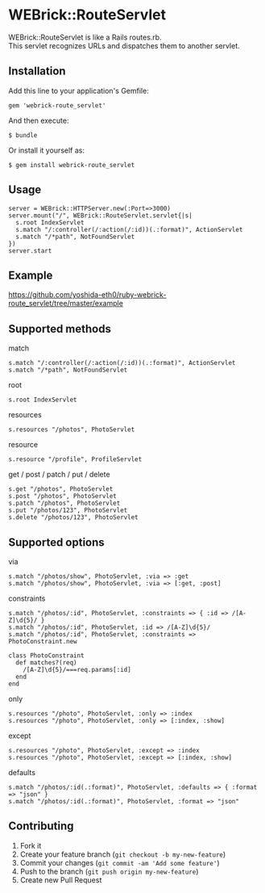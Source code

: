 # WEBrick::RouteServlet

WEBrick::RouteServlet is like a Rails routes.rb.  
This servlet recognizes URLs and dispatches them to another servlet.

## Installation

Add this line to your application's Gemfile:

    gem 'webrick-route_servlet'

And then execute:

    $ bundle

Or install it yourself as:

    $ gem install webrick-route_servlet

## Usage

    server = WEBrick::HTTPServer.new(:Port=>3000)
    server.mount("/", WEBrick::RouteServlet.servlet{|s|
      s.root IndexServlet
      s.match "/:controller(/:action(/:id))(.:format)", ActionServlet
      s.match "/*path", NotFoundServlet
    })
    server.start

## Example

https://github.com/yoshida-eth0/ruby-webrick-route_servlet/tree/master/example

## Supported methods

match

    s.match "/:controller(/:action(/:id))(.:format)", ActionServlet
    s.match "/*path", NotFoundServlet

root

    s.root IndexServlet

resources

    s.resources "/photos", PhotoServlet

resource

    s.resource "/profile", ProfileServlet

get / post / patch / put / delete

    s.get "/photos", PhotoServlet
    s.post "/photos", PhotoServlet
    s.patch "/photos", PhotoServlet
    s.put "/photos/123", PhotoServlet
    s.delete "/photos/123", PhotoServlet

## Supported options

via

    s.match "/photos/show", PhotoServlet, :via => :get
    s.match "/photos/show", PhotoServlet, :via => [:get, :post]

constraints

    s.match "/photos/:id", PhotoServlet, :constraints => { :id => /[A-Z]\d{5}/ }
    s.match "/photos/:id", PhotoServlet, :id => /[A-Z]\d{5}/
    s.match "/photos/:id", PhotoServlet, :constraints => PhotoConstraint.new
    
    class PhotoConstraint
      def matches?(req)
        /[A-Z]\d{5}/===req.params[:id]
      end
    end

only

    s.resources "/photo", PhotoServlet, :only => :index
    s.resources "/photo", PhotoServlet, :only => [:index, :show]

except

    s.resources "/photo", PhotoServlet, :except => :index
    s.resources "/photo", PhotoServlet, :except => [:index, :show]

defaults

    s.match "/photos/:id(.:format)", PhotoServlet, :defaults => { :format => "json" }
    s.match "/photos/:id(.:format)", PhotoServlet, :format => "json"

## Contributing

1. Fork it
2. Create your feature branch (`git checkout -b my-new-feature`)
3. Commit your changes (`git commit -am 'Add some feature'`)
4. Push to the branch (`git push origin my-new-feature`)
5. Create new Pull Request
